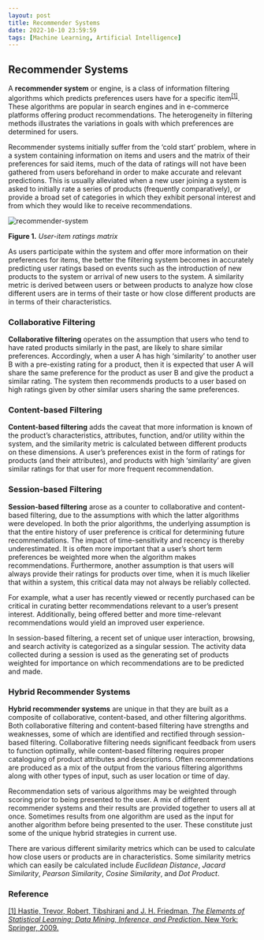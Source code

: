 ```yaml
---
layout: post
title: Recommender Systems
date: 2022-10-10 23:59:59
tags: [Machine Learning, Artificial Intelligence]
---
```

## Recommender Systems

A **recommender system** or engine, is a class of information filtering algorithms which predicts preferences users have for a specific item<sup>[[1]](https://www.amazon.com/Elements-Statistical-Learning-Prediction-Statistics/dp/0387848576)</sup>. These algorithms are popular in search engines and in e-commerce platforms offering product recommendations. The heterogeneity in filtering methods illustrates the variations in goals with which preferences are determined for users.

Recommender systems initially suffer from the ‘cold start’ problem, where in a system containing information on items and users and the matrix of their preferences for said items, much of the data of ratings will not have been gathered from users beforehand in order to make accurate and relevant predictions. This is usually alleviated when a new user joining a system is asked to initially rate a series of products (frequently comparatively), or provide a broad set of categories in which they exhibit personal interest and from which they would like to receive recommendations.

![recommender-system](/docs/assets/images/[...].png)

**Figure 1.** *User-item ratings matrix*

As users participate within the system and offer more information on their preferences for items, the better the filtering system becomes in accurately predicting user ratings based on events such as the introduction of new products to the system or arrival of new users to the system.
A similarity metric is derived between users or between products to analyze how close different users are in terms of their taste or how close different products are in terms of their characteristics.

### Collaborative Filtering
**Collaborative filtering** operates on the assumption that users who tend to have rated products similarly in the past, are likely to share similar preferences. Accordingly, when a user A has high ‘similarity’ to another user B with a pre-existing rating for a product, then it is expected that user A will share the same preference for the product as user B and give the product a similar rating. The system then recommends products to a user based on high ratings given by other similar users sharing the same preferences.

### Content-based Filtering
**Content-based filtering** adds the caveat that more information is known of the product’s characteristics, attributes, function, and/or utility within the system, and the similarity metric is calculated between different products on these dimensions. A user’s preferences exist in the form of ratings for products (and their attributes), and products with high ‘similarity’ are given similar ratings for that user for more frequent recommendation.

### Session-based Filtering
**Session-based filtering** arose as a counter to collaborative and content-based filtering, due to the assumptions with which the latter algorithms were developed. In both the prior algorithms, the underlying assumption is that the entire history of user preference is critical for determining future recommendations. The impact of time-sensitivity and recency is thereby underestimated. It is often more important that a user’s short term preferences be weighted more when the algorithm makes recommendations. Furthermore, another assumption is that users will always provide their ratings for products over time, when it is much likelier that within a system, this critical data may not always be reliably collected.

For example, what a user has recently viewed or recently purchased can be critical in curating better recommendations relevant to a user’s present interest. Additionally, being offered better and more time-relevant recommendations would yield an improved user experience.

In session-based filtering, a recent set of unique user interaction, browsing, and search activity is categorized as a singular session. The activity data collected during a session is used as the generating set of products weighted for importance on which recommendations are to be predicted and made.

### Hybrid Recommender Systems
**Hybrid recommender systems** are unique in that they are built as a composite of collaborative, content-based, and other filtering algorithms. Both collaborative filtering and content-based filtering have strengths and weaknesses, some of which are identified and rectified through session-based filtering. Collaborative filtering needs significant feedback from users to function optimally, while content-based filtering requires proper cataloguing of product attributes and descriptions. Often recommendations are produced as a mix of the output from the various filtering algorithms along with other types of input, such as user location or time of day.

Recommendation sets of various algorithms may be weighted through scoring prior to being presented to the user. A mix of different recommender systems and their results are provided together to users all at once. Sometimes results from one algorithm are used as the input for another algorithm before being presented to the user. These constitute just some of the unique hybrid strategies in current use.

There are various different similarity metrics which can be used to calculate how close users or products are in characteristics. Some similarity metrics which can easily be calculated include *Euclidean Distance*, *Jacard Similarity*, *Pearson Similarity*, *Cosine Similarity*, and *Dot Product*.

### Reference

[[1] Hastie, Trevor, Robert, Tibshirani and J. H. Friedman, *The Elements of Statistical Learning: Data Mining, Inference, and Prediction*. New York: Springer, 2009.](https://www.amazon.com/Elements-Statistical-Learning-Prediction-Statistics/dp/0387848576)
